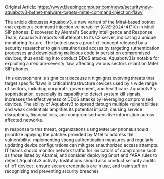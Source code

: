 Original Article: https://www.bleepingcomputer.com/news/security/new-aquabotv3-botnet-malware-targets-mitel-command-injection-flaw/

The article discusses Aquabotv3, a new variant of the Mirai-based botnet that exploits a command injection vulnerability (CVE-2024-41710) in Mitel SIP phones. Discovered by Akamai's Security Intelligence and Response Team, Aquabotv3 reports kill attempts to its C2 server, indicating a unique monitoring feature. The botnet uses a proof-of-concept released by a security researcher to gain unauthorized access by targeting authentication processes and downloading malicious code to persist on compromised devices, thus enabling it to conduct DDoS attacks. Aquabotv3 is notable for exploiting a medium-severity flaw, affecting various sectors reliant on Mitel SIP phones.

This development is significant because it highlights evolving threats that target specific flaws in critical infrastructure devices used by a wide range of sectors, including corporate, government, and healthcare. Aquabotv3's sophistication, especially its capability to detect system kill signals, increases the effectiveness of DDoS attacks by leveraging compromised devices. The ability of Aquabotv3 to spread through multiple vulnerabilities and weak credentials amplifies its potential impact, causing service disruptions, financial loss, and compromised sensitive information across affected networks.

In response to this threat, organizations using Mitel SIP phones should prioritize applying the patches provided by Mitel to address the vulnerability. Implementing strong authentication measures and regularly updating device configurations can mitigate unauthorized access attempts. IT teams should monitor network traffic for indicators of compromise such as those listed by Akamai, and consider deploying Snort and YARA rules to detect Aquabotv3 activity. Institutions should also conduct security audits of IoT devices, ensure secure credentials are in use, and train staff on recognizing and preventing security breaches.